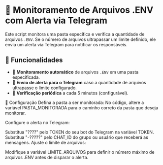 # 📂 Monitoramento de Arquivos .ENV com Alerta via Telegram  

Este script monitora uma pasta específica e verifica a quantidade de arquivos `.ENV`. Se o número de arquivos ultrapassar um limite definido, ele envia um alerta via Telegram para notificar os responsáveis.  

## 🚀 Funcionalidades  

- 📌 **Monitoramento automático** de arquivos `.ENV` em uma pasta especificada.  
- 🔔 **Envio de alerta para o Telegram** caso a quantidade de arquivos ultrapasse o limite configurado.  
- 🔄 **Verificação periódica** a cada 5 minutos (configurável).

🔧 Configuração
Defina a pasta a ser monitorada:
No código, altere a variável PASTA_MONITORADA para o caminho correto da pasta que deseja monitorar.

Configure o alerta no Telegram:

Substitua "????" pelo TOKEN do seu bot do Telegram na variável TOKEN.
Substitua "-?????" pelo CHAT_ID do grupo ou usuário que receberá as mensagens.
Ajuste o limite de arquivos:

Modifique a variável LIMITE_ARQUIVOS para definir o número máximo de arquivos .ENV antes de disparar o alerta.
